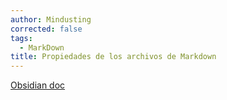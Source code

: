 ```yaml
---
author: Mindusting
corrected: false
tags:
  - MarkDown
title: Propiedades de los archivos de Markdown
---
```


[Obsidian doc](<https://help.obsidian.md/Editing+and+formatting/Properties#Property+format>)
